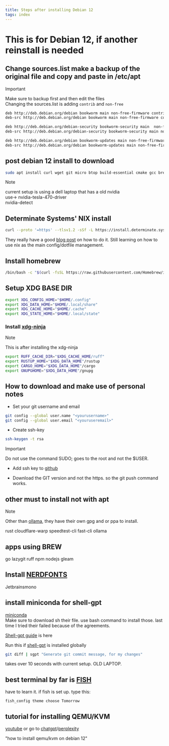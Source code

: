 ```yaml
---
title: Steps after installing Debian 12
tags: index
---
```


# This is for Debian 12, if another reinstall is needed

## Change sources.list make a backup of the original file and copy and paste in /etc/apt

> [!IMPORTANT]
> Make sure to backup first and then edit the files  
> Changing the sources.list is adding `contrib` and `non-free`

```txt
deb http://deb.debian.org/debian bookworm main non-free-firmware contrib non-free
deb-src http://deb.debian.org/debian bookworm main non-free-firmware contrib non-free

deb http://deb.debian.org/debian-security bookworm-security main  non-free-firmware contrib non-free
deb-src http://deb.debian.org/debian-security bookworm-security main non-free-firmware contrib non-free

deb http://deb.debian.org/debian bookworm-updates main non-free-firmware contrib non-free
deb-src http://deb.debian.org/debian bookworm-updates main non-free-firmware contrib non-free
```

## post debian 12 install to download

```bash
sudo apt install curl wget git micro btop build-essential cmake gcc brew vscodium nvidia-tesla-470-driver npm nodejs
```

> [!NOTE]
> current setup is using a dell laptop that has a old nvidia  
> use-> nvidia-tesla-470-driver  
> nvidia-detect

## Determinate Systems' NIX install

```bash
curl --proto '=https' --tlsv1.2 -sSf -L https://install.determinate.systems/nix | sh -s -- install
```

They really have a good [blog post](https://determinate.systems/posts/determinate-nix-installer/) on how to do it.
Still learning on how to use nix as the main config/dotfile management.

## Install homebrew

```bash
/bin/bash -c "$(curl -fsSL https://raw.githubusercontent.com/Homebrew/install/HEAD/install.sh)"
```

## Setup XDG BASE DIR

```bash
export XDG_CONFIG_HOME="$HOME/.config"
export XDG_DATA_HOME="$HOME/.local/share"
export XDG_CACHE_HOME="$HOME/.cache"
export XDG_STATE_HOME="$HOME/.local/state"

```

### Install [xdg-ninja](https://github.com/b3nj5m1n/xdg-ninja)

> [!NOTE]
> This is after installing the xdg-ninja

```bash
export RUFF_CACHE_DIR="$XDG_CACHE_HOME/ruff"
export RUSTUP_HOME="$XDG_DATA_HOME"/rustup
export CARGO_HOME="$XDG_DATA_HOME"/cargo
export GNUPGHOME="$XDG_DATA_HOME"/gnupg
```

## How to download and make use of personal notes

- Set your git username and email

```bash
git config --global user.name "<yourusername>"
git config --global user.email "<youruseremail>"
```

- Create ssh-key

```bash
ssh-keygen -t rsa
```

> [!IMPORTANT]  
> Do not use the command SUDO; goes to the root and not the $USER.

- Add ssh key to [github](https://github.com/settings/keys)

- Download the GIT version and not the https. so the git push command works.

## other must to install not with apt

> [!NOTE]
> Other than [ollama](https://ollama.com/download), they have their own gpg and or ppa to install.

rust cloudflare-warp speedtest-cli fast-cli ollama

## apps using BREW

go lazygit ruff npm nodejs gleam

## Install [NERDFONTS](https://github.com/ryanoasis/nerd-fonts)

Jetbrainsmono

## install miniconda for shell-gpt

[miniconda](https://docs.anaconda.com/miniconda/miniconda-install/)  
Make sure to download sh their file. use bash command to install those.
last time I tried their failed because of the agreements.

[Shell-gpt guide](https://github.com/TheR1D/shell_gpt/wiki/Ollama) is here

Run this if [shell-gpt](https://github.com/TheR1D/shell_gpt) is installed globally

```bash
git diff | sgpt "Generate git commit message, for my changes"
```

takes over 10 seconds with current setup. OLD LAPTOP.

## best terminal by far is [FISH](https://fishshell.com/)

have to learn it.
if fish is set up. type this:

```fish
fish_config theme choose Tomorrow
```

## tutorial for installing QEMU/KVM

[youtube](https://www.youtube.com/watch?v=GgAQw08zJzs)
or go to [chatgpt](https://chatgpt.com/)/[perplexity](https://www.perplexity.ai/)

"how to install qemu/kvm on debian 12"
